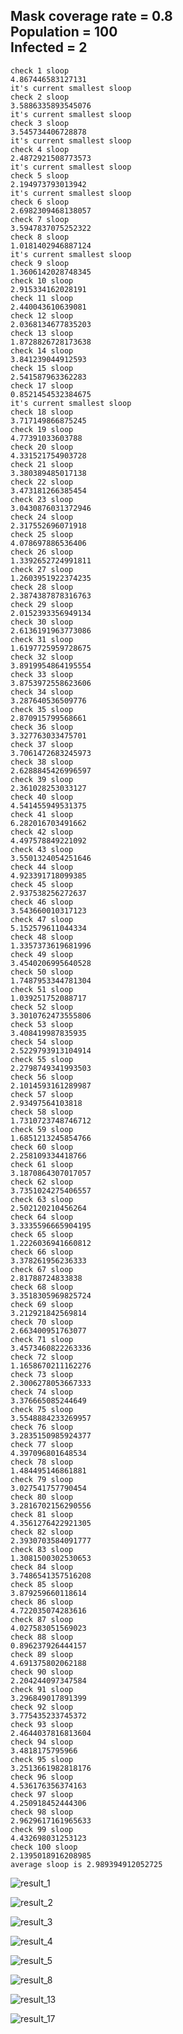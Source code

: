 ## Mask coverage rate = 0.8 <br/> Population = 100 <br/> Infected = 2

```
check 1 sloop
4.867446583127131
it's current smallest sloop
check 2 sloop
3.5886335893545076
it's current smallest sloop
check 3 sloop
3.545734406728878
it's current smallest sloop
check 4 sloop
2.4872921508773573
it's current smallest sloop
check 5 sloop
2.194973793013942
it's current smallest sloop
check 6 sloop
2.6982309468138057
check 7 sloop
3.5947837075252322
check 8 sloop
1.0181402946887124
it's current smallest sloop
check 9 sloop
1.3606142028748345
check 10 sloop
2.915334162028191
check 11 sloop
2.440043610639081
check 12 sloop
2.0368134677835203
check 13 sloop
1.8728826728173638
check 14 sloop
3.841239044912593
check 15 sloop
2.541587963362283
check 17 sloop
0.8521454532384675
it's current smallest sloop
check 18 sloop
3.717149866875245
check 19 sloop
4.77391033603788
check 20 sloop
4.331521754903728
check 21 sloop
3.380389485017138
check 22 sloop
3.473181266385454
check 23 sloop
3.0430876031372946
check 24 sloop
2.317552696071918
check 25 sloop
4.078697886536406
check 26 sloop
1.3392652724991811
check 27 sloop
1.2603951922374235
check 28 sloop
2.3874387878316763
check 29 sloop
2.0152393356949134
check 30 sloop
2.6136191963773086
check 31 sloop
1.6197725959728675
check 32 sloop
3.8919954864195554
check 33 sloop
3.8753972558623606
check 34 sloop
3.287640536509776
check 35 sloop
2.870915799568661
check 36 sloop
3.327763033475701
check 37 sloop
3.7061472683245973
check 38 sloop
2.6288845426996597
check 39 sloop
2.361028253033127
check 40 sloop
4.541455949531375
check 41 sloop
6.282016703491662
check 42 sloop
4.497578849221092
check 43 sloop
3.5501324054251646
check 44 sloop
4.923391718099385
check 45 sloop
2.937538256272637
check 46 sloop
3.543660010317123
check 47 sloop
5.152579611044334
check 48 sloop
1.3357373619681996
check 49 sloop
3.4540206995640528
check 50 sloop
1.7487953344781304
check 51 sloop
1.039251752088717
check 52 sloop
3.3010762473555806
check 53 sloop
3.408419987835935
check 54 sloop
2.5229793913104914
check 55 sloop
2.2798749341993503
check 56 sloop
2.1014593161289987
check 57 sloop
2.93497564103818
check 58 sloop
1.7310723748746712
check 59 sloop
1.6851213245854766
check 60 sloop
2.258109334418766
check 61 sloop
3.1870864307017057
check 62 sloop
3.7351024275406557
check 63 sloop
2.502120210456264
check 64 sloop
3.3335596665904195
check 65 sloop
1.2226036941660812
check 66 sloop
3.378261956236333
check 67 sloop
2.81788724833838
check 68 sloop
3.3518305969825724
check 69 sloop
3.212921842569814
check 70 sloop
2.663400951763077
check 71 sloop
3.4573460822263336
check 72 sloop
1.1658670211162276
check 73 sloop
2.3006278053667333
check 74 sloop
3.376665085244649
check 75 sloop
3.5548884233269957
check 76 sloop
3.2835150985924377
check 77 sloop
4.397096801648534
check 78 sloop
1.484495146861881
check 79 sloop
3.027541757790454
check 80 sloop
3.2816702156290556
check 81 sloop
4.3561276422921305
check 82 sloop
2.3930703584091777
check 83 sloop
1.3081500302530653
check 84 sloop
3.7486541357516208
check 85 sloop
3.879259660118614
check 86 sloop
4.722035074283616
check 87 sloop
4.027583051569023
check 88 sloop
0.896237926444157
check 89 sloop
4.691375802062188
check 90 sloop
2.204244097347584
check 91 sloop
3.296849017891399
check 92 sloop
3.775435233745372
check 93 sloop
2.4644037816813604
check 94 sloop
3.4818175795966
check 95 sloop
3.2513661982818176
check 96 sloop
4.536176356374163
check 97 sloop
4.250918452444306
check 98 sloop
2.9629617161965633
check 99 sloop
4.432698031253123
check 100 sloop
2.1395018916208985
average sloop is 2.989394912052725
```
![result_1](https://user-images.githubusercontent.com/89825015/166196835-c1d24b28-b8ba-468f-8a8f-5142c5b024ea.png)

![result_2](https://user-images.githubusercontent.com/89825015/166196841-c59ad7a4-e85d-4942-a3db-6bacf2e60d07.png)

![result_3](https://user-images.githubusercontent.com/89825015/166196856-e0db5d02-9468-4161-b0d1-87f2a94169ae.png)

![result_4](https://user-images.githubusercontent.com/89825015/166196871-4df20d2c-5355-4457-adea-bf6739aa6b5b.png)

![result_5](https://user-images.githubusercontent.com/89825015/166196880-8209511c-b748-423a-9f50-78d3b7eba140.png)

![result_8](https://user-images.githubusercontent.com/89825015/166196898-050b49ab-4ae2-4a76-a2d3-429792c6a506.png)

![result_13](https://user-images.githubusercontent.com/89825015/166196930-45afc90d-7bfa-4f01-b075-870027190f9f.png)

![result_17](https://user-images.githubusercontent.com/89825015/166196945-53124d79-9500-4aea-9598-728ad40cbb0c.png)
